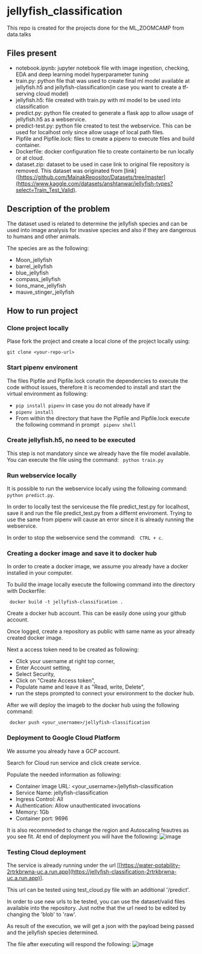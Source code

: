 # jellyfish_classification
This repo is created for the projects done for the ML_ZOOMCAMP from data.talks

## Files present
- notebook.ipynb: jupyter notebook file with image ingestion, checking, EDA and deep learning model hyperparameter tuning
- train.py: python file that was used to create final ml model available at jellyfish.h5 and jellyfish-classification(in case you want to create a tf-serving cloud model) 
- jellyfish.h5:  file created with train.py with ml model to be used into classification
- predict.py: python file created to generate a flask app to allow usage of jellyfish.h5 as a webservice.
- predict-test.py: python file created to test the webservice. This can be used for localhost only since allow usage of local path files.
- Pipfile and Pipfile.lock: files to create a pipenv to execute files and build container.
- Dockerfile: docker configuration file to create containerto be run locally or at cloud.
- dataset.zip: dataset to be used in case link to original file repository is removed. This dataset was originated from [link]([https://github.com/MainakRepositor/Datasets/tree/master](https://www.kaggle.com/datasets/anshtanwar/jellyfish-types?select=Train_Test_Valid).
  
## Description of the problem
The dataset used is related to determine the jellyfish species and can be used into image analysis for invasive species and also if they are dangerous to humans and other animals.

The species are as the following:

- Moon_jellyfish 
- barrel_jellyfish
- blue_jellyfish
- compass_jellyfish
- lions_mane_jellyfish
- mauve_stinger_jellyfish

## How to run project

### Clone project locally
Plase fork the project and create a local clone of the project locally using:

``` git clone <your-repo-url> ``` 

### Start pipenv environent

The files Pipfile and Pipfile.lock conatin the dependencies to execute the code without issues, therefore it is recomended to install and start the virtual environment as following:

- ``` pip install pipenv ``` in case you do not already have if
- ``` pipenv install ```
- From within the directory that have the Pipfile and Pipfile.lock execute the following command in prompt ``` pipenv shell```

### Create jellyfish.h5, no need to be executed

This step is not mandatory since we already have the file model available. You can execute the file using the command:
``` python train.py```

### Run webservice locally 

It is possible to run the webservice locally using the following command: ``` python predict.py```.

In order to locally test the serviceuse the file predict_test.py for localhost, save it and run the file predict_test.py from a differnt enviroment. Trying to use the same from pipenv will cause an error since it is already running the webservice.

In order to stop the webservice send the command: ``` CTRL + c```.

### Creating a docker image and save it to docker hub

In order to create a docker image, we assume you already have a docker installed in your computer.

To build the image locally execute the following command into the directory with Dockerfile:

``` docker build -t jellyfish-classification .```

Create a docker hub account. This can be easily done using your github account. 

Once logged, create a repository as public with same name as your already created docker image. 

Next a access token need to be created as following:

- Click your username at right top corner,
- Enter Account setting,
- Select Security,
- Click on "Create Access token",
- Populate name and leave it as "Read, write, Delete",
- run the steps prompted to connect your environment to the docker hub.

After we will deploy the imageb to the docker hub using the following command:

``` docker push <your_username>/jellyfish-classification```

### Deployment to Google Cloud Platform

We assume you already have a GCP account. 

Search for Cloud run service and click create service.

Populate the needed information as following: 

- Container image URL: <your_username>/jellyfish-classification
- Service Name: jellyfish-classification
- Ingress Control: All
- Authentication: Allow unauthenticated invocations
- Memory: 1Gb
- Container port: 9696

It is also recommneded to change the region and Autoscaling feautres as you see fit.
At end of deployment you will have the following:
![image](https://github.com/Nireplag/jellyfish_classification/assets/70478646/6e2c8d8e-8c1b-4323-af5c-5f5d1aab832a)


### Testing Cloud deployment

The service is already running under the url [[https://water-potability-2rtrkbrwna-uc.a.run.app](https://jellyfish-classification-2rtrkbrwna-uc.a.run.app)].

This url can be tested using test_cloud.py file with an additional '/predict'.

In order to use new urls to be tested, you can use the dataset/valid files available into the repository. Just nothe that the url need to be edited by changing the 'blob' to 'raw'.

As result of the execution, we will get a json with the payload being passed and the jellyfish species determined.

The file after executing will respond the following:
![image](https://github.com/Nireplag/jellyfish_classification/assets/70478646/1e70bea7-dbf5-4053-8a9d-95bb41ee950d)

